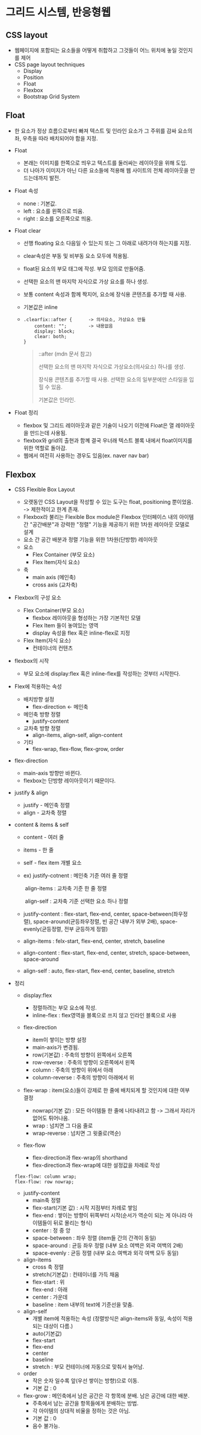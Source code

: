 # 그리드 시스템, 반응형웹



## CSS layout

- 웹페이지에 포함되는 요소들을 어떻게 취합하고 그것들이 어느 위치에 놓일 것인지를 제어
- CSS page layout techniques
  - Display
  - Position
  - Float
  - Flexbox
  - Bootstrap Grid System



## Float

- 한 요소가 정상 흐름으로부터 빠져 텍스트 및 인라인 요소가 그 주위를 감싸 요소의 좌, 우측을 따라 배치되어야 함을 지정.

- Float

  - 본래는 이미지를 한쪽으로 띄우고 텍스트를 둘러싸는 레이아웃을 위해 도입.
  - 더 나아가 이미지가 아닌 다른 요소들에 적용해 웹 사이트의 전체 레이아웃을 만드는데까지 발전.

- Float 속성

  - none : 기본값.
  - left : 요소를 왼쪽으로 띄움.
  - right : 요소를 오른쪽으로 띄움.

- Float clear

  - 선행 floating 요소 다음일 수 있는지 또는 그 아래로 내려가야 하는지를 지정.

  - clear속성은 부동 및 비부동 요소 모두에 적용됨.

  - float된 요소의 부모 태그에 작성. 부모 임의로 만들어줌.

  - 선택한 요소의 맨 마지막 자식으로 가상 요소를 하나 생성.

  - 보통 content 속성과 함께 짝지어, 요소에 장식용 콘텐츠를 추가할 때 사용.

  - 기본값은 inline

  - ```
    .clearfix::after {      -> 의사요소, 가상요소 만듦
    	content: "";        -> 내용없음
    	display: block;
    	clear: both;
    }
    ```

    > ::after (mdn 문서 참고)
    >
    > 선택한 요소의 맨 마지막 자식으로 가상요소(의사요소) 하나를 생성.
    >
    > 장식용 콘텐츠를 추가할 때 사용. 선택한 요소의 일부분에만 스타일을 입힐 수 있음.
    >
    > 기본값은 인라인.

- Float 정리

  - flexbox 및 그리드 레이아웃과 같은 기술이 나오기 이전에 Float은 열 레이아웃을 만드는데 사용됨.
  - flexbox와 grid의 출현과 함꼐 결국 우너래 텍스트 블록 내에서 float이미지를 위한 역할로 돌아감.
  - 웹에서 여전히 사용하는 경우도 있음(ex. naver nav bar)



## Flexbox

- CSS Flexible Box Layout
  - 오랫동안 CSS Layout을 작성할 수 있는 도구는 float, positioning 뿐이었음. -> 제한적이고 한계 존재.
  - Flexbox라 불리는 Flexible Box module은 Flexbox 인터페이스 내의 아이템 간 "공간배분"과 강력한 "정렬" 기능을 제공하기 위한 1차원 레이아웃 모델로 설계
  - 요소 간 공간 배분과 정렬 기능을 위한 1차원(단방향) 레이아웃
  - 요소
    - Flex Container (부모 요소)
    - Flex Item(자식 요소)
  - 축
    - main axis (메인축)
    - cross axis (교차축)

- Flexbox의 구성 요소

  - Flex Container(부모 요소)
    - flexbox 레이아웃을 형성하는 가장 기본적인 모델
    - Flex Item 들이 놓여있는 영역
    - display 속성을 flex 혹은 inline-flex로 지정
  - Flex Item(자식 요소)
    - 컨테이너의 컨텐츠

- flexbox의 시작

  - 부모 요소에 display:flex 혹은 inline-flex를 작성하는 것부터 시작한다.

- Flex에 적용하는 속성

  - 배치방향 설정
    - flex-direction <- 메인축
  - 메인축 방향 정렬
    - justify-content
  - 교차축 방향 정렬
    - align-items, align-self, align-content
  - 기타
    - flex-wrap, flex-flow, flex-grow, order

- flex-direction

  - main-axis 방향만 바뀐다.
  - flexbox는 단방향 레이아웃이기 때문이다.

- justify & align

  - justify - 메인축 정렬
  - align - 교차축 정렬

- content & items & self

  - content - 여러 줄

  - items - 한 줄

  - self - flex item 개별 요소

  - ex) justify-cotnent : 메인축 기준 여러 줄 정렬

    ​	align-items : 교차축 기준 한 줄 정렬

    ​	align-self : 교차축 기준 선택한 요소 하나 정렬

  - justify-content : flex-start, flex-end, center, space-between(좌우정렬), space-around(균등좌우정렬, 빈 공간 내부가 외부 2배), space-evenly(균등정렬, 전부 균등하게 정렬)

  - align-items : felx-start, flex-end, center, stretch, baseline

  - align-content : flex-start, flex-end, center, stretch, space-between, space-around

  - align-self : auto, flex-start, flex-end, center, baseline, stretch

- 정리

  - display:flex
    - 정렬하려는 부모 요소에 작성.
    - inline-flex : flex영역을 블록으로 쓰지 않고 인라인 블록으로 사용
  - flex-direction
    - item이 쌓이는 방향 설정
    - main-axis가 변경됨.
    - row(기본값) : 주축의 방향이 왼쪽에서 오른쪽
    - row-reverse : 주축의 방향이 오른쪽에서 왼쪽
    - column : 주축의 방향이 위에서 아래
    - column-reverse : 주축의 방향이 아래에서 위
  - flex-wrap : item(요소)들이 강제로 한 줄에 배치되게 할 것인지에 대한 여부 결정
    - nowrap(기본 값) : 모든 아이템들 한 줄에 나타내려고 함 -> 그래서 자리가 없어도 튀어나옴.
    - wrap : 넘치면 그 다음 줄로
    - wrap-reverse : 넘치면 그 윗줄로(역순)

  - flex-flow
    - flex-direction과 flex-wrap의 shorthand
    - flex-direction과 flex-wrap에 대한 설정값을 차례로 작성

  ```
  flex-flow: column wrap;
  flex-flow: row nowrap;
  ```

  - justify-content
    - main축 정렬
    - flex-start(기본 값) : 시작 지점부터 차례로 쌓임
    - flex-end : 쌓이는 방향이 뒤쪽부터 시작(순서가 역순이 되는 게 아니라 아이템들이 뒤로 몰리는 형식)
    - center : 정 중 앙
    - space-between : 좌우 정렬 (item들 간의 간격이 동일)
    - space-around : 균등 좌우 정렬 (내부 요소 여백은 외곽 여백의 2배)
    - space-evenly : 균등 정렬 (내부 요소 여백과 외각 여백 모두 동일)
  - align-items
    - cross 축 정렬
    - stretch(기본값) : 컨테이너를 가득 채움
    - flex-start : 위
    - flex-end : 아래
    - center : 가운데
    - baseline : item 내부의 text에 기준선을 맞춤.
  - align-self 
    - 개별 item에 적용하는 속성 (정렬방식은 align-items와 동일, 속성이 적용되는 대상이 다름.)
    - auto(기본값)
    - flex-start
    - flex-end
    - center
    - baseline
    - stretch : 부모 컨테이너에 자동으로 맞춰서 늘어남.
  - order
    - 작은 숫자 일수록 앞(우선 쌓이는 방향)으로 이동.
    - 기본 값 : 0
  - flex-grow : 메인축에서 남은 공간은 각 항목에 분배. 남은 공간에 대한 배분.
    - 주축에서 남는 공간을 항목들에게 분배하는 방법.
    - 각 아이템의 상대적 비율을 정하는 것은 아님.
    - 기본 값 : 0
    - 음수 불가능.





